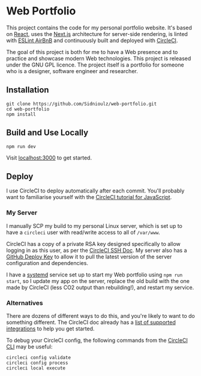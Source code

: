 # Web Portfolio

This project contains the code for my personal portfolio website. It's based on [React](https://reactjs.org/), uses the [Next.js](https://nextjs.org/) architecture for server-side rendering, is linted with [ESLint AirBnB](https://www.npmjs.com/package/eslint-config-airbnb) and continuously built and deployed with [CircleCI](https://circleci.com).

The goal of this project is both for me to have a Web presence and to practice and showcase modern Web technologies. This project is released under the GNU GPL licence. The project itself is a portfolio for someone who is a designer, software engineer and researcher.


## Installation

```
git clone https://github.com/Sidnioulz/web-portfolio.git
cd web-portfolio
npm install
```

## Build and Use Locally

```
npm run dev
```

Visit [localhost:3000](localhost:3000) to get started.


## Deploy

I use CircleCI to deploy automatically after each commit. You'll probably want to familiarise yourself with the [CircleCI tutorial for JavaScript](https://circleci.com/docs/2.0/language-javascript/).

### My Server

I manually SCP my build to my personal Linux server, which is set up to have a `circleci` user with read/write access to all of `/var/www`.

CircleCI has a copy of a private RSA key designed specifically to allow logging in as this user, as per the [CircleCI SSH Doc](https://circleci.com/docs/2.0/add-ssh-key/). My server also has a [GitHub Deploy Key](https://developer.github.com/v3/guides/managing-deploy-keys) to allow it to pull the latest version of the server configuration and dependencies.

I have a [systemd](https://www.freedesktop.org/wiki/Software/systemd/) service set up to start my Web portfolio using `npm run start`, so I update my app on the server, replace the old build with the one made by CircleCI (less CO2 output than rebuilding!), and restart my service.

### Alternatives

There are dozens of different ways to do this, and you're likely to want to do something different. The CircleCI doc already has a [list of supported integrations](https://circleci.com/docs/2.0/deployment-integrations/) to help you get started.

To debug your CircleCI config, the following commands from the [CircleCI CLI](https://circleci.com/docs/2.0/local-cli/) may be useful:

```
circleci config validate
circleci config process
circleci local execute
```
